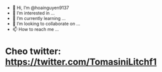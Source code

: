 - 👋 Hi, I’m @hoainguyen9137
- 👀 I’m interested in ...
- 🌱 I’m currently learning ...
- 💞️ I’m looking to collaborate on ...
- 📫 How to reach me ...

# Cheo twitter: https://twitter.com/TomasiniLitchf1
<!---
hoainguyen9137/hoainguyen9137 is a ✨ special ✨ repository because its `README.md` (this file) appears on your GitHub profile.
You can click the Preview link to take a look at your changes.
--->
